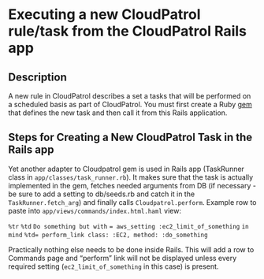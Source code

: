 Executing a new CloudPatrol rule/task from the CloudPatrol Rails app
==============

## Description

A new rule in CloudPatrol describes a set a tasks that will be performed on a scheduled basis as part of CloudPatrol. You must first create a Ruby [gem](https://github.com/stelligent/cloudpatrol_gem) that defines the new task and then call it from this Rails application.  

## Steps for Creating a New CloudPatrol Task in the Rails app

Yet another adapter to Cloudpatrol gem is used in Rails app (TaskRunner class in ```app/classes/task_runner.rb```). It makes sure that the task is actually implemented in the gem, fetches needed arguments from DB (if necessary - be sure to add a setting to db/seeds.rb and catch it in the ```TaskRunner.fetch_arg```) and finally calls ```Cloudpatrol.perform```.
Example row to paste into ```app/views/commands/index.html.haml``` view:

```%tr```
  ```%td```
    ```Do something but with```
    ```= aws_setting :ec2_limit_of_something```
    ```in mind```
  ```%td= perform_link class: :EC2, method: :do_something```
 

Practically nothing else needs to be done inside Rails. This will add a row to Commands page and “perform” link will not be displayed unless every required setting (```ec2_limit_of_something``` in this case) is present.